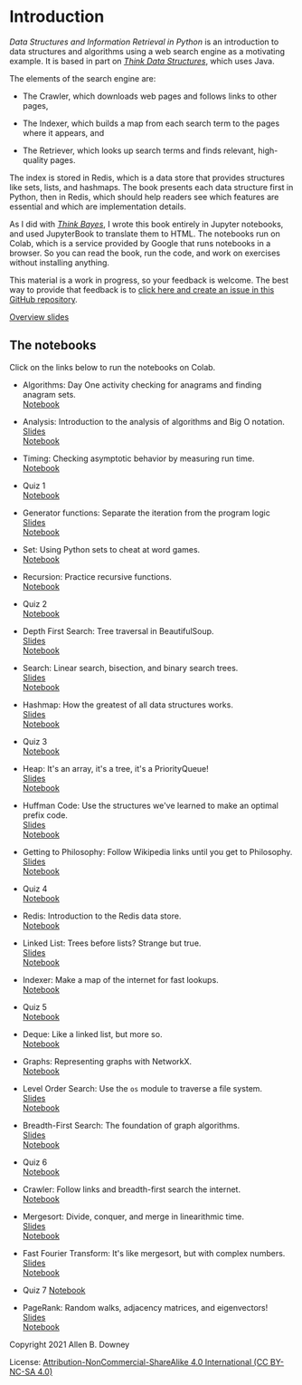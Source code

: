 # Introduction

*Data Structures and Information Retrieval in Python* is an introduction to data structures and algorithms using a web search engine as a motivating example.
It is based in part on *[Think Data Structures](https://greenteapress.com/wp/think-data-structures/)*, which uses Java.

The elements of the search engine are:

* The Crawler, which downloads web pages and follows links to other pages,

* The Indexer, which builds a map from each search term to the pages where it appears, and

* The Retriever, which looks up search terms and finds relevant, high-quality pages.

The index is stored in Redis, which is a data store that provides structures like sets, lists, and hashmaps. The book presents each data structure first in Python, then in Redis, which should help readers see which features are essential and which are implementation details.

As I did with [*Think Bayes*](https://greenteapress.com/wp/think-bayes/), I wrote this book entirely in Jupyter notebooks, and used JupyterBook to translate them to HTML. The notebooks run on Colab, which is a service provided by Google that runs notebooks in a browser. So you can read the book, run the code, and work on exercises without installing anything.

This material is a work in progress, so your feedback is welcome.  The best way to provide that feedback is to [click here and create an issue in this GitHub repository](https://github.com/AllenDowney/DSIRP/issues).

[Overview slides](https://docs.google.com/presentation/d/e/2PACX-1vRFFocqlEH4YAbi8_xgZhfx9cvHFdMkhx_-yQ2aVVqc5quUQlm_mhuu7XoE9UOARsvwDe9X0kcA2DqS/pub)


## The notebooks

Click on the links below to run the notebooks on Colab.

* Algorithms: Day One activity checking for anagrams and finding anagram sets.  
[Notebook](https://colab.research.google.com/github/AllenDowney/DSIRP/blob/main/notebooks/algorithms.ipynb)

* Analysis: Introduction to the analysis of algorithms and Big O notation.  
[Slides](https://docs.google.com/presentation/d/e/2PACX-1vQXYlOUlPPTE9GGR3UBugxYT8n_TcIGR5ttG7Rz_aA8lAFLTCeYUC1HFnQyDQBKPOv6PC7_PQ5Q-xz6/pub)  
[Notebook](https://colab.research.google.com/github/AllenDowney/DSIRP/blob/main/notebooks/analysis.ipynb)

* Timing: Checking asymptotic behavior by measuring run time.  
[Notebook](https://colab.research.google.com/github/AllenDowney/DSIRP/blob/main/notebooks/timing.ipynb)

* Quiz 1  
[Notebook](https://colab.research.google.com/github/AllenDowney/DSIRP/blob/main/notebooks/quiz01.ipynb)

* Generator functions: Separate the iteration from the program logic  
[Slides](https://docs.google.com/presentation/d/e/2PACX-1vTOxX01R5LNdEZDqSkiG5YOlJQieAO2bePigUnz6Fx5fiJqTMtpoOzn0ltpaeuWbfLl74vz6YqWUmZK/pub)  
[Notebook](https://colab.research.google.com/github/AllenDowney/DSIRP/blob/main/notebooks/generator.ipynb)

* Set: Using Python sets to cheat at word games.  
[Notebook](https://colab.research.google.com/github/AllenDowney/DSIRP/blob/main/notebooks/set.ipynb)

* Recursion: Practice recursive functions.  
[Notebook](https://colab.research.google.com/github/AllenDowney/DSIRP/blob/main/notebooks/recursion.ipynb)

* Quiz 2  
[Notebook](https://colab.research.google.com/github/AllenDowney/DSIRP/blob/main/notebooks/quiz02.ipynb)

* Depth First Search: Tree traversal in BeautifulSoup.  
[Slides](https://docs.google.com/presentation/d/e/2PACX-1vTQzIt8u_vdwhqeFjPIHUNDFlO0_2-GId567gTbSCtyfQM0nRWjlxbklUhWTGl4KDzVI4_JxcfYRfEa/pub)  
[Notebook](https://colab.research.google.com/github/AllenDowney/DSIRP/blob/main/notebooks/dfs.ipynb)

* Search: Linear search, bisection, and binary search trees.  
[Slides](https://docs.google.com/presentation/d/e/2PACX-1vQItNQPqCoUITZggi-ML-OYZtecevxcsPVvbP1JvW55erx2tXaO3cibTrWE5E8myJ4wqRPLt7xby7ei/pub)  
[Notebook](https://colab.research.google.com/github/AllenDowney/DSIRP/blob/main/notebooks/searching.ipynb)

* Hashmap: How the greatest of all data structures works.  
[Slides](https://docs.google.com/presentation/d/e/2PACX-1vQXOQd5jpi4eHfIg9iqPCOSLVFEnaAvAiFhBAGZECl0wZ2XKJdbMSnGZsym8CvVq-IsxvvKu1tB7e2L/pub)  
[Notebook](https://colab.research.google.com/github/AllenDowney/DSIRP/blob/main/notebooks/hashmap.ipynb)

* Quiz 3  
[Notebook](https://colab.research.google.com/github/AllenDowney/DSIRP/blob/main/notebooks/quiz03.ipynb)

* Heap: It's an array, it's a tree, it's a PriorityQueue!  
[Slides](https://docs.google.com/presentation/d/e/2PACX-1vQTHKlq7pvrOCgqgPhLodGUtrcA3sFGco4r8O041WvmKLi-JFDfUPpb4X6txEn1qe2RR_xBfvXlXtSD/pub)  
[Notebook](https://colab.research.google.com/github/AllenDowney/DSIRP/blob/main/notebooks/heap.ipynb)

* Huffman Code: Use the structures we've learned to make an optimal prefix code.  
[Slides](https://docs.google.com/presentation/d/e/2PACX-1vQjk8Ko3u59qdandz-R_KfmQiHc2oIBk5RcJlWMXubdIMDxYuZpVHqn26jLylm0_eMf_ZJ-rOgnBjpi/pub)  
[Notebook](https://colab.research.google.com/github/AllenDowney/DSIRP/blob/main/notebooks/huffman.ipynb)

* Getting to Philosophy: Follow Wikipedia links until you get to Philosophy.  
[Slides](https://docs.google.com/presentation/d/e/2PACX-1vQKVxHQKnp4LoiDipCvMh6GFRhgdiNFG_fqJ6vOfFb-ai9S1jLLbFvR1Qp4ocaAMNGL2FSaUd3-3H62/pub)  
[Notebook](https://colab.research.google.com/github/AllenDowney/DSIRP/blob/main/notebooks/philosophy.ipynb)

* Quiz 4  
[Notebook](https://colab.research.google.com/github/AllenDowney/DSIRP/blob/main/notebooks/quiz04.ipynb)

* Redis: Introduction to the Redis data store.  
[Notebook](https://colab.research.google.com/github/AllenDowney/DSIRP/blob/main/notebooks/redis.ipynb)

* Linked List: Trees before lists? Strange but true.  
[Slides](https://docs.google.com/presentation/d/e/2PACX-1vRSKmupEcVRXzH4jj31Zk5To6PrmIej58HviUrbN0a7wKTKBZwdoVHcGSFKvWac-L1w3Js9R6eD33fn/pub)  
[Notebook](https://colab.research.google.com/github/AllenDowney/DSIRP/blob/main/notebooks/linked_list.ipynb)

* Indexer: Make a map of the internet for fast lookups.  
[Notebook](https://colab.research.google.com/github/AllenDowney/DSIRP/blob/main/notebooks/indexer.ipynb)

* Quiz 5  
[Notebook](https://colab.research.google.com/github/AllenDowney/DSIRP/blob/main/notebooks/quiz05.ipynb)

* Deque: Like a linked list, but more so.  
[Notebook](https://colab.research.google.com/github/AllenDowney/DSIRP/blob/main/notebooks/deque.ipynb)

* Graphs: Representing graphs with NetworkX.  
[Notebook](https://colab.research.google.com/github/AllenDowney/DSIRP/blob/main/notebooks/graph.ipynb)

* Level Order Search: Use the `os` module to traverse a file system.  
[Slides](https://docs.google.com/presentation/d/e/2PACX-1vQT31xIq3pY-JF9J2RezS-i3528RM-NSpa67PN3wjfNF_6T0uUw_pV253lFKCB7pc_zXsnglXKOU2Pw/pub)  
[Notebook](https://colab.research.google.com/github/AllenDowney/DSIRP/blob/main/notebooks/level_order.ipynb)

* Breadth-First Search: The foundation of graph algorithms.  
[Slides](https://docs.google.com/presentation/d/e/2PACX-1vRXakv4ZkGq648UwqRCXUkmqUFwGx4kJ4OskY6F9_busCH2aXPjZKKsQhGP4ESdJJNDq8bJowB9zLJb/pub)  
[Notebook](https://colab.research.google.com/github/AllenDowney/DSIRP/blob/main/notebooks/bfs.ipynb)

* Quiz 6  
[Notebook](https://colab.research.google.com/github/AllenDowney/DSIRP/blob/main/notebooks/quiz06.ipynb)

* Crawler: Follow links and breadth-first search the internet.  
[Notebook](https://colab.research.google.com/github/AllenDowney/DSIRP/blob/main/notebooks/crawler.ipynb)

* Mergesort: Divide, conquer, and merge in linearithmic time.  
[Slides](https://docs.google.com/presentation/d/e/2PACX-1vQbgVZohGR3tSm7LtnYVravKt_za_70Egy4hQwpGeLsjvhfmG16QfBjhph991EsIWsrfyABsRMmMAMk/pub)  
[Notebook](https://colab.research.google.com/github/AllenDowney/DSIRP/blob/main/notebooks/mergesort.ipynb)

* Fast Fourier Transform: It's like mergesort, but with complex numbers.  
[Slides](https://docs.google.com/presentation/d/e/2PACX-1vRuShFoETvJiCPAiM1xbxDBIM6MaXh2kMpjYB3FvRB4xzYsfi3vgZYgoQbxtGq8ODLjC8qhwn17f2_V/pub)  
[Notebook](https://colab.research.google.com/github/AllenDowney/DSIRP/blob/main/notebooks/fft.ipynb)

* Quiz 7
[Notebook](https://colab.research.google.com/github/AllenDowney/DSIRP/blob/main/notebooks/quiz07.ipynb)

* PageRank: Random walks, adjacency matrices, and eigenvectors!  
[Slides](https://docs.google.com/presentation/d/e/2PACX-1vTXdmLq-KdIVsm9dQVPUi5skj-hLDlYHuxMLmDimtvBF_qs1ZyRA6gy5SgsdINLf1baWppl6SsFL6OD/pub)  
[Notebook](https://colab.research.google.com/github/AllenDowney/DSIRP/blob/main/notebooks/pagerank.ipynb)




Copyright 2021 Allen B. Downey

License: [Attribution-NonCommercial-ShareAlike 4.0 International (CC BY-NC-SA 4.0)](https://creativecommons.org/licenses/by-nc-sa/4.0/)
